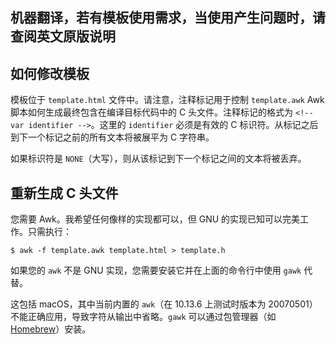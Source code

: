 ## 机器翻译，若有模板使用需求，当使用产生问题时，请查阅英文原版说明
## 如何修改模板

模板位于 `template.html` 文件中。请注意，注释标记用于控制 `template.awk` Awk 脚本如何生成最终包含在编译目标代码中的 C 头文件。注释标记的格式为 `<!-- var identifier -->`。这里的 `identifier` 必须是有效的 C 标识符。从标记之后到下一个标记之前的所有文本将被展平为 C 字符串。

如果标识符是 `NONE`（大写），则从该标记到下一个标记之间的文本将被丢弃。


## 重新生成 C 头文件

您需要 Awk。我希望任何像样的实现都可以，但 GNU 的实现已知可以完美工作。只需执行：

    $ awk -f template.awk template.html > template.h

如果您的 `awk` 不是 GNU 实现，您需要安装它并在上面的命令行中使用 `gawk` 代替。

这包括 macOS，其中当前内置的 `awk`（在 10.13.6 上测试时版本为 20070501）不能正确应用，导致字符从输出中省略。`gawk` 可以通过包管理器（如 [Homebrew](https://brew.sh)）安装。
